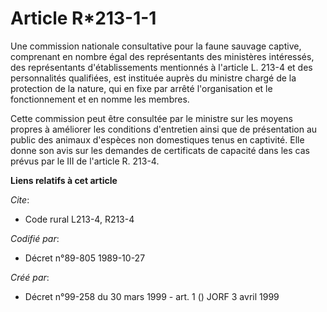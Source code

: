 # Article R*213-1-1

Une commission nationale consultative pour la faune sauvage captive, comprenant en nombre égal des représentants des
ministères intéressés, des représentants d'établissements mentionnés à l'article L. 213-4 et des personnalités qualifiées,
est instituée auprès du ministre chargé de la protection de la nature, qui en fixe par arrêté l'organisation et le
fonctionnement et en nomme les membres.

Cette commission peut être consultée par le ministre sur les moyens propres à améliorer les conditions d'entretien ainsi que
de présentation au public des animaux d'espèces non domestiques tenus en captivité. Elle donne son avis sur les demandes de
certificats de capacité dans les cas prévus par le III de l'article R. 213-4.

**Liens relatifs à cet article**

_Cite_:

  - Code rural L213-4, R213-4

_Codifié par_:

  - Décret n°89-805 1989-10-27

_Créé par_:

  - Décret n°99-258 du 30 mars 1999 - art. 1 () JORF 3 avril 1999
